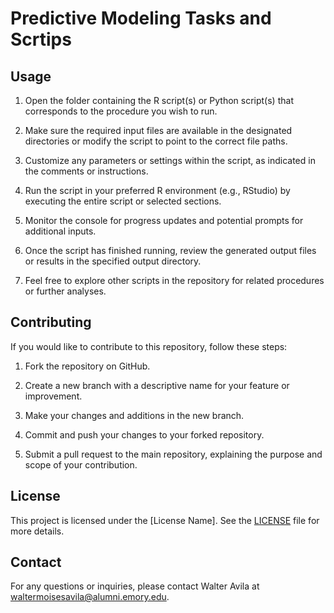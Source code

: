 # Predictive Modeling Tasks and Scrtips

## Usage

1. Open the folder containing the R script(s) or Python script(s) that corresponds to the procedure you wish to run.

2. Make sure the required input files are available in the designated directories or modify the script to point to the correct file paths.

3. Customize any parameters or settings within the script, as indicated in the comments or instructions.

4. Run the script in your preferred R environment (e.g., RStudio) by executing the entire script or selected sections.

5. Monitor the console for progress updates and potential prompts for additional inputs.

6. Once the script has finished running, review the generated output files or results in the specified output directory.

7. Feel free to explore other scripts in the repository for related procedures or further analyses.

## Contributing

If you would like to contribute to this repository, follow these steps:

1. Fork the repository on GitHub.

2. Create a new branch with a descriptive name for your feature or improvement.

3. Make your changes and additions in the new branch.

4. Commit and push your changes to your forked repository.

5. Submit a pull request to the main repository, explaining the purpose and scope of your contribution.

## License

This project is licensed under the [License Name]. See the [LICENSE](LICENSE) file for more details.

## Contact

For any questions or inquiries, please contact Walter Avila at waltermoisesavila@alumni.emory.edu.
